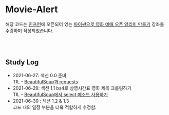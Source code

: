# Movie-Alert

해당 코드는 [인프런](https://www.inflearn.com/)에 오픈되어 있는 [파이썬으로 영화 예매 오픈 알리미 만들기](https://inf.run/wwX8) 강좌를 수강하며 작성되었습니다.

<br></br>
## Study Log
* 2021-06-27: 섹션 0.0 준비 <br>
TIL - [BeautifulSoup과 requests](https://velog.io/@jisu0807/TIL-requests%EC%99%80-BeutifulSoup-%EB%9D%BC%EC%9D%B4%EB%B8%8C%EB%9F%AC%EB%A6%AC-%EC%82%AC%EC%9A%A9)
* 2021-06-29: 섹션 1.1 bs4로 상영시간표 영화 제목 크롤링하기 <br>
TIL - [BeautifulSoup에서 select 메소드 사용하기](https://velog.io/@jisu0807/%EC%9B%B9%ED%81%AC%EB%A1%A4%EB%A7%81-BeautifulSoup%EC%97%90%EC%84%9C-find%EC%99%80-select-%EC%82%AC%EC%9A%A9%ED%95%98%EA%B8%B0)
* 2021-06-30 : 섹션 1.2 & 1.3 <br>
코드 내의 일정 부분을 더욱 적합하게 수정함.
